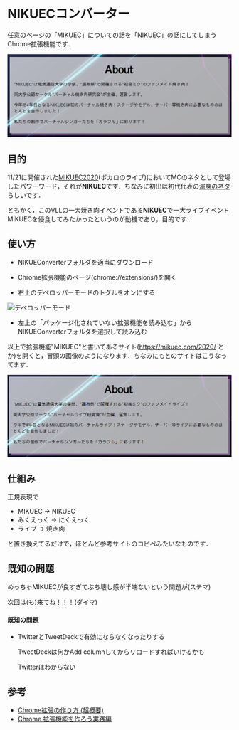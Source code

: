 # NIKUECコンバーター

任意のページの「MIKUEC」についての話を「NIKUEC」の話にしてしまうChrome拡張機能です．

![NIKUEC](NIKUEC.png)

## 目的

11/21に開催された[MIKUEC2020](https://mikuec.com/2020/)(ボカロのライブ)においてMCのネタとして登場したパワーワード，それが**NIKUEC**です．ちなみに初出は初代代表の[渾身のネタ](https://twitter.com/yuzu_movie_39/status/1148244704531628033?s=20)らしいです．

ともかく，このVLLの一大焼き肉イベントである**NIKUEC**で一大ライブイベントMIKUECを侵食してみたかったというのが動機であり，目的です．

## 使い方

+ NIKUEConverterフォルダを適当にダウンロード

+ Chrome拡張機能のページ(chrome://extensions/)を開く

+ 右上のデベロッパーモードのトグルをオンにする

![デベロッパーモード](https://user-images.githubusercontent.com/49985092/99900568-8a115980-2cf3-11eb-8390-b760df9d72e4.png)

+ 左上の「パッケージ化されていない拡張機能を読み込む」からNIKUEConverterフォルダを選択して読み込む

以上で拡張機能"MIKUEC"と書いてあるサイト(https://mikuec.com/2020/ とか)を開くと，冒頭の画像のようになります．ちなみにもとのサイトはこうなってます．

![MIKUEC](MIKUEC.png)

## 仕組み

正規表現で

+ MIKUEC → NIKUEC
+ みくえっく → にくえっく
+ ライブ → 焼き肉

と置き換えてるだけで，ほとんど参考サイトのコピペみたいなものです．

## 既知の問題

めっちゃMIKUECが良すぎてぶち壊し感が半端ないという問題が(ステマ)

次回は(も)来てね！！！(ダイマ)

#### 既知の問題

+ TwitterとTweetDeckで有効にならなくなったりする

  TweetDeckは何かAdd columnしてからリロードすればいけるかも

  Twitterはわからない

## 参考

+ [Chrome拡張の作り方 (超概要)](https://qiita.com/RyBB/items/32b2a7b879f21b3edefc#%E3%82%B3%E3%83%BC%E3%83%89-1)
+ [Chrome 拡張機能を作ろう実践編](http://www2.kobe-u.ac.jp/~tnishida/programming/ChromeExtension-02.html#regexp)


